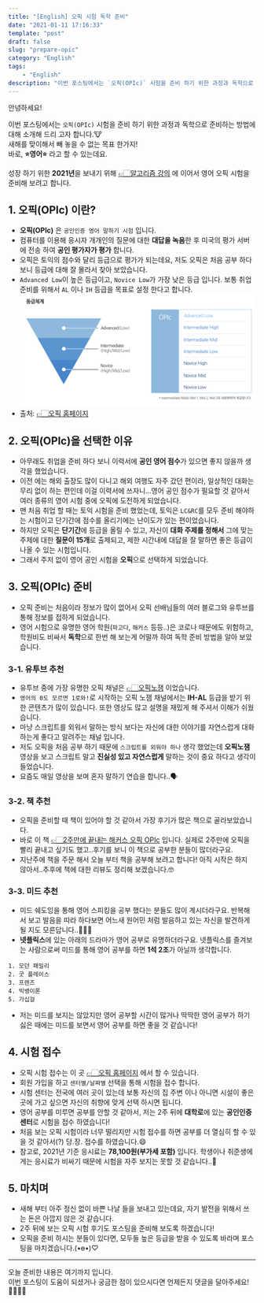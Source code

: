 ```yaml
---
title: "[English] 오픽 시험 독학 준비"
date: "2021-01-11 17:16:33"
template: "post"
draft: false
slug: "prepare-opic"
category: "English"
tags:
    - "English"
description: "이번 포스팅에서는 `오픽(OPIc)` 시험을 준비 하기 위한 과정과 독학으로 준비하는 방법에 대해 소개해 드리 고자 합니다.🐮"
---
```


안녕하세요!

이번 포스팅에서는 `오픽(OPIc)` 시험을 준비 하기 위한 과정과 독학으로 준비하는 방법에 대해 소개해 드리 고자 합니다.🐮  
새해를 맞이해서 빼 놓을 수 없는 목표 한가지!  
바로, **⭐️영어⭐️** 라고 할 수 있는데요.  

성장 하기 위한 **2021년**을 보내기 위해 [👉🏻알고리즘 강의](https://shinsangeun.github.io/categories/Algorithm/online-lecture) 에 이어서 영어 오픽 시험을 준비해 보려고 합니다.


## 1. 오픽(OPIc) 이란?
- **오픽(OPIc)** 은 `공인인증 영어 말하기 시험` 입니다. 
- 컴퓨터를 이용해 응시자 개개인의 질문에 대한 **대답을 녹음**한 후 미국의 평가 서버에 전송 하여 **공인 평가자가 평가** 합니다.
- 오픽은 토익의 점수와 달리 등급으로 평가가 되는데요, 저도 오픽은 처음 공부 하다보니 등급에 대해 잘 몰라서 찾아 보았습니다. 
- `Advanced Low`이 높은 등급이고, `Novice Low`가 가장 낮은 등급 입니다. 보통 취업 준비를 위해서 `AL` 이나 `IH` 등급을 목표로 설정 한다고 합니다.
![오픽 등급](static/images/english/opic-grade.png)
- 출처: [👉🏻오픽 홈페이지](https://m.opic.or.kr/opics/jsp/senior/receipt/aboutOpicMobile.jsp)


## 2. 오픽(OPIc)을 선택한 이유
- 아무래도 취업을 준비 하다 보니 이력서에 **공인 영어 점수**가 있으면 좋지 않을까 생각을 했었습니다.
- 이전 에는 해외 출장도 많이 다니고 해외 여행도 자주 갔던 편이라, 일상적인 대화는 무리 없이 하는 편인데 이걸 이력서에 쓰자니...영어 공인 점수가 필요할 것 같아서 여러 종류의 영어 시험 중에 오픽에 도전하게 되었습니다.
- 맨 처음 취업 할 때는 토익 시험을 준비 했었는데, 토익은 `LC&RC`를 모두 준비 해야하는 시험이고 단기간에 점수를 올리기에는 난이도가 있는 편이었습니다.
- 하지만 오픽은 **단기간**에 등급을 올릴 수 있고, 자신이 **대화 주제를 정해서** 그에 맞는 주제에 대한 **질문이 15개**로 출제되고, 제한 시간내에 대답을 잘 말하면 좋은 등급이 나올 수 있는 시험입니다.
- 그래서 주저 없이 영어 공인 시험을 **오픽**으로 선택하게 되었습니다.


## 3. 오픽(OPIc) 준비
- 오픽 준비는 처음이라 정보가 많이 없어서 오픽 선배님들의 여러 블로그와 유투브를 통해 정보를 접하게 되었습니다.
- 영어 시험으로 유명한 영어 학원(`파고다`, `해커스` 등등..)은 코로나 때문에도 위험하고, 학원비도 비싸서 **독학**으로 한번 해 보는게 어떨까 하여 독학 준비 방법을 알아 보았습니다.

### 3-1. 유투브 추천
- 유투브 중에 가장 유명한 오픽 채널은 [👉🏻오픽노잼](https://www.youtube.com/c/opicnojam) 이었습니다.
- `영어의 0도 모르면 1로와!`로 시작하는 오픽 노잼 채널에서는 **IH-AL** 등급을 받기 위한 콘텐츠가 많이 있습니다. 또한 영상도 많고 설명을 재밌게 해 주셔서 이해가 쉬웠습니다. 
- 마냥 스크립트를 외워서 말하는 방식 보다는 자신에 대한 이야기를 자연스럽게 대화하는게 좋다고 알려주는 채널 입니다.
- 저도 오픽을 처음 공부 하기 때문에 `스크립트를 외워야 하나` 생각 했었는데 **오픽노잼** 영상을 보고 스크립트 말고 **진실성 있고 자연스럽게** 말하는 것이 중요 하다고 생각이 들었습니다.
- 요즘도 매일 영상을 보며 혼자 말하기 연습을 합니다..🗣

### 3-2. 책 추천
- 오픽을 준비할 때 책이 있어야 할 것 같아서 가장 후기가 많은 책으로 골라보았습니다.
- 바로 이 책 [👉🏻2주만에 끝내는 해커스 오픽 OPIc](https://book.naver.com/bookdb/book_detail.nhn?bid=10786609) 입니다. 실제로 2주만에 오픽을 빨리 끝내고 싶기도 했고..후기를 보니 이 책으로 공부한 분들이 많더라구요.
- 지난주에 책을 주문 해서 오늘 부터 책을 공부해 보려고 합니다! 아직 시작은 하지 않아서..추후에 책에 대한 리뷰도 정리해 보겠습니다.🤓


### 3-3. 미드 추천
- 미드 쉐도잉을 통해 영어 스피킹을 공부 했다는 분들도 많이 계시더라구요. 반복해서 보고 발음을 따라 하다보면 어느새 원어민 처럼 발음하고 있는 자신을 발견하게 될 지도 모른답니다..🤷🏻‍♀️
- **넷플릭스**에 있는 아래의 드라마가 영어 공부로 유명하더라구요. 넷플릭스를 즐겨보는 사람으로써 미드를 통해 영어 공부를 하면 **1석 2조**가 아닐까 생각합니다.
```
1. 모던 패밀리
2. 굿 플레이스
3. 프렌즈
4. 빅뱅이론
5. 가십걸
```
- 저는 미드를 보지는 않았지만 영어 공부할 시간이 많거나 딱딱한 영어 공부가 하기 싫은 때에는 미드를 보면서 영어 공부를 하면 좋을 것 같습니다!


## 4. 시험 접수
- 오픽 시험 접수는 이 곳 [👉🏻오픽 홈페이지](https://book.naver.com/bookdb/book_detail.nhn?bid=10786609) 에서 할 수 있습니다.
- 회원 가입을 하고 `센터별/날짜별` 선택을 통해 시험을 접수 합니다.
- 시험 센터는 전국에 여러 곳이 있는데 보통 자신의 집 주변 이나 아니면 시설이 좋은 곳에 가고 싶으면 자신의 취향에 맞게 선택 하시면 됩니다.
- 영어 공부를 미루면 공부를 안할 것 같아서, 저는 2주 뒤에 **대학로**에 있는 **공인인증 센터**로 시험을 접수 하였습니다!
- 처음 보는 오픽 시험이라 너무 떨리지만 시험 접수를 하면 공부를 더 열심히 할 수 있을 것 같아서(?) 당.장. 접수를 하였습니다.😄
- 참고로, 2021년 기준 응시료는 **78,100원(부가세 포함)** 입니다. 학생이나 취준생에게는 응시료가 비싸기 때문에 시험을 자주 보지는 못할 것 같습니다..🥲


## 5. 마치며
- 새해 부터 아주 정신 없이 바쁜 나날 들을 보내고 있는데요, 자기 발전을 위해서 쓰는 돈은 아깝지 않은 것 같습니다.
- 2주 뒤에 보는 오픽 시험 후기도 포스팅을 준비해 보도록 하겠습니다!
- 오픽을 준비 하시는 분들이 있다면, 모두들 높은 등급을 받을 수 있도록 바라며 포스팅을 마치겠습니다.(•ө•)♡


-----

오늘 준비한 내용은 여기까지 입니다.  
이번 포스팅이 도움이 되셨거나 궁금한 점이 있으시다면 언제든지 댓글을 달아주세요!🙋🏻‍♀️✨   

